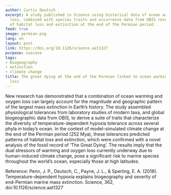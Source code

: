 ```yaml
---
author: Curtis Deutsch
excerpt: A study published in Science using historical data of ocean warming and oxygen
  loss, combined with species traits and occurrence data from OBIS revealed patterns
  of habitat loss and extinction at the end of the Permian period.
feed: true
image: permian.png
lang: en
layout: post
link: https://doi.org/10.1126/science.aat1327
purpose: usecase
tags:
- Biogeography
- extinction
- climate change
title: The great dying at the end of the Permian linked to ocean warming and oxygen
  loss
---
```


<p>New research has demonstrated that a combination of ocean warming and oxygen loss can largely account for the magnitude and geographic pattern of the largest mass extinction in Earth’s history. The study assembled physiological tolerances from laboratory studies of modern taxa, and global biogeographic data from OBIS, to derive a suite of traits that characterize the diversity of temperature-dependent hypoxia tolerance across several phyla in today’s ocean. In the context of model-simulated climate change at the end of the Permian period (252 Mya), these tolerances predicted patterns of habitat loss and extinction, which were confirmed with a novel analysis of the fossil record of ‘The Great Dying’. The results imply that the dual stressors of warming and oxygen loss currently underway due to human-induced climate change, pose a significant risk to marine species throughout the world’s ocean, especially those at high latitudes.</p>

<p>Reference: Penn, J. P., Deutsch, C., Payne, J. L., & Sperling, E. A. (2018). Temperature-dependent hypoxia explains biogeography and severity of end-Permian marine mass extinction. Science, 362, doi:10.1126/science.aat1327</p>